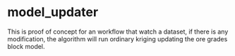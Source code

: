 # model_updater
This is proof of concept for an workflow that watch a dataset, if there is any modification, the algorithm will run ordinary kriging updating the ore grades block model.
